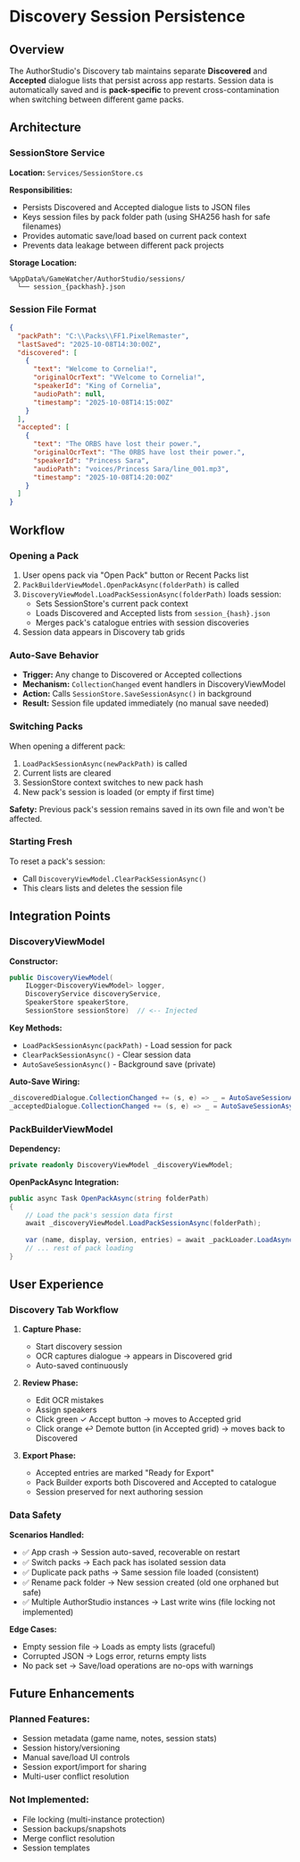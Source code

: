 # Discovery Session Persistence

## Overview

The AuthorStudio's Discovery tab maintains separate **Discovered** and **Accepted** dialogue lists that persist across app restarts. Session data is automatically saved and is **pack-specific** to prevent cross-contamination when switching between different game packs.

## Architecture

### SessionStore Service

**Location:** `Services/SessionStore.cs`

**Responsibilities:**
- Persists Discovered and Accepted dialogue lists to JSON files
- Keys session files by pack folder path (using SHA256 hash for safe filenames)
- Provides automatic save/load based on current pack context
- Prevents data leakage between different pack projects

**Storage Location:**
```
%AppData%/GameWatcher/AuthorStudio/sessions/
  └── session_{packhash}.json
```

### Session File Format

```json
{
  "packPath": "C:\\Packs\\FF1.PixelRemaster",
  "lastSaved": "2025-10-08T14:30:00Z",
  "discovered": [
    {
      "text": "Welcome to Cornelia!",
      "originalOcrText": "VVelcome to Cornelia!",
      "speakerId": "King of Cornelia",
      "audioPath": null,
      "timestamp": "2025-10-08T14:15:00Z"
    }
  ],
  "accepted": [
    {
      "text": "The ORBS have lost their power.",
      "originalOcrText": "The 0RBS have lost their power.",
      "speakerId": "Princess Sara",
      "audioPath": "voices/Princess Sara/line_001.mp3",
      "timestamp": "2025-10-08T14:20:00Z"
    }
  ]
}
```

## Workflow

### Opening a Pack

1. User opens pack via "Open Pack" button or Recent Packs list
2. `PackBuilderViewModel.OpenPackAsync(folderPath)` is called
3. `DiscoveryViewModel.LoadPackSessionAsync(folderPath)` loads session:
   - Sets SessionStore's current pack context
   - Loads Discovered and Accepted lists from `session_{hash}.json`
   - Merges pack's catalogue entries with session discoveries
4. Session data appears in Discovery tab grids

### Auto-Save Behavior

- **Trigger:** Any change to Discovered or Accepted collections
- **Mechanism:** `CollectionChanged` event handlers in DiscoveryViewModel
- **Action:** Calls `SessionStore.SaveSessionAsync()` in background
- **Result:** Session file updated immediately (no manual save needed)

### Switching Packs

When opening a different pack:
1. `LoadPackSessionAsync(newPackPath)` is called
2. Current lists are cleared
3. SessionStore context switches to new pack hash
4. New pack's session is loaded (or empty if first time)

**Safety:** Previous pack's session remains saved in its own file and won't be affected.

### Starting Fresh

To reset a pack's session:
- Call `DiscoveryViewModel.ClearPackSessionAsync()`
- This clears lists and deletes the session file

## Integration Points

### DiscoveryViewModel

**Constructor:**
```csharp
public DiscoveryViewModel(
    ILogger<DiscoveryViewModel> logger,
    DiscoveryService discoveryService,
    SpeakerStore speakerStore,
    SessionStore sessionStore)  // <-- Injected
```

**Key Methods:**
- `LoadPackSessionAsync(packPath)` - Load session for pack
- `ClearPackSessionAsync()` - Clear session data
- `AutoSaveSessionAsync()` - Background save (private)

**Auto-Save Wiring:**
```csharp
_discoveredDialogue.CollectionChanged += (s, e) => _ = AutoSaveSessionAsync();
_acceptedDialogue.CollectionChanged += (s, e) => _ = AutoSaveSessionAsync();
```

### PackBuilderViewModel

**Dependency:**
```csharp
private readonly DiscoveryViewModel _discoveryViewModel;
```

**OpenPackAsync Integration:**
```csharp
public async Task OpenPackAsync(string folderPath)
{
    // Load the pack's session data first
    await _discoveryViewModel.LoadPackSessionAsync(folderPath);
    
    var (name, display, version, entries) = await _packLoader.LoadAsync(folderPath);
    // ... rest of pack loading
}
```

## User Experience

### Discovery Tab Workflow

1. **Capture Phase:**
   - Start discovery session
   - OCR captures dialogue → appears in Discovered grid
   - Auto-saved continuously

2. **Review Phase:**
   - Edit OCR mistakes
   - Assign speakers
   - Click green ✓ Accept button → moves to Accepted grid
   - Click orange ↩ Demote button (in Accepted grid) → moves back to Discovered

3. **Export Phase:**
   - Accepted entries are marked "Ready for Export"
   - Pack Builder exports both Discovered and Accepted to catalogue
   - Session preserved for next authoring session

### Data Safety

**Scenarios Handled:**
- ✅ App crash → Session auto-saved, recoverable on restart
- ✅ Switch packs → Each pack has isolated session data
- ✅ Duplicate pack paths → Same session file loaded (consistent)
- ✅ Rename pack folder → New session created (old one orphaned but safe)
- ✅ Multiple AuthorStudio instances → Last write wins (file locking not implemented)

**Edge Cases:**
- Empty session file → Loads as empty lists (graceful)
- Corrupted JSON → Logs error, returns empty lists
- No pack set → Save/load operations are no-ops with warnings

## Future Enhancements

### Planned Features:
- Session metadata (game name, notes, session stats)
- Session history/versioning
- Manual save/load UI controls
- Session export/import for sharing
- Multi-user conflict resolution

### Not Implemented:
- File locking (multi-instance protection)
- Session backups/snapshots
- Merge conflict resolution
- Session templates
